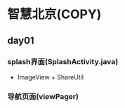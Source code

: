 # 智慧北京(COPY)
## day01
### splash界面(SplashActivity.java)
- ImageView + ShareUtil

### 导航页面(viewPager)